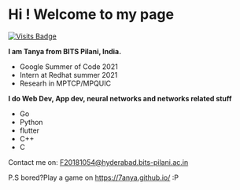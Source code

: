 # Hi ! Welcome to my page

[![Visits Badge](https://badges.pufler.dev/visits/7anya/7anya)](https://github.com/maruyari/maruyari?color=blue)

**I am Tanya from BITS Pilani, India.** 

- Google Summer of Code 2021
- Intern at Redhat summer 2021
- Researh in MPTCP/MPQUIC

**I do Web Dev, App dev, neural networks and networks related stuff**

- Go
- Python
- flutter
- C++
- C

Contact me on: F20181054@hyderabad.bits-pilani.ac.in

P.S bored?Play a game on https://7anya.github.io/ :P

